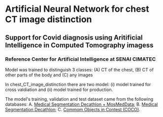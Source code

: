 # Artificial Neural Network for chest CT image distinction

## Support for Covid diagnosis using Aritificial Intelligence in Computed Tomography imagess

### Reference Center for Artificial Intelligence at SENAI CIMATEC

Model was trained to distinguish 3 classes: (A) CT of the chest, (B) CT of other parts of the body and (C) any images

In chest_CT_image_distinction there are two model: (i) model trained for cross valdiation and (ii) model trained for production.

The model's training, validation and test dataset came from the following databases:
A. [Medical Segmentation Decathlon + MosMedData](https://mosmed.ai/en/);
B. [Medical Segmentation Decathlon](http://medicaldecathlon.com/);
C. [Commom Objects in Contest (COCO)](https://cocodataset.org/#home).


